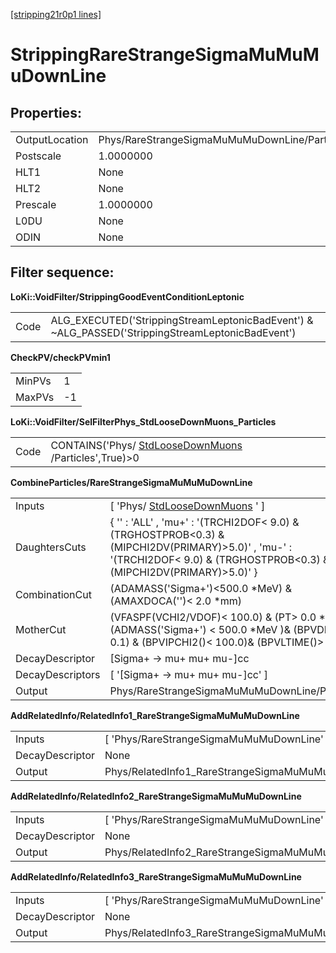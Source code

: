 [[stripping21r0p1 lines]](./stripping21r0p1-index)

# StrippingRareStrangeSigmaMuMuMuDownLine

## Properties:

|                |                                               |
|----------------|-----------------------------------------------|
| OutputLocation | Phys/RareStrangeSigmaMuMuMuDownLine/Particles |
| Postscale      | 1.0000000                                     |
| HLT1           | None                                          |
| HLT2           | None                                          |
| Prescale       | 1.0000000                                     |
| L0DU           | None                                          |
| ODIN           | None                                          |

## Filter sequence:

**LoKi::VoidFilter/StrippingGoodEventConditionLeptonic**

|      |                                                                                                   |
|------|---------------------------------------------------------------------------------------------------|
| Code | ALG_EXECUTED('StrippingStreamLeptonicBadEvent') & \~ALG_PASSED('StrippingStreamLeptonicBadEvent') |

**CheckPV/checkPVmin1**

|        |     |
|--------|-----|
| MinPVs | 1   |
| MaxPVs | -1  |

**LoKi::VoidFilter/SelFilterPhys_StdLooseDownMuons_Particles**

|      |                                                                                               |
|------|-----------------------------------------------------------------------------------------------|
| Code | CONTAINS('Phys/ [StdLooseDownMuons](./stripping21r0p1-stdloosedownmuons) /Particles',True)\>0 |

**CombineParticles/RareStrangeSigmaMuMuMuDownLine**

|                  |                                                                                                                                                                              |
|------------------|------------------------------------------------------------------------------------------------------------------------------------------------------------------------------|
| Inputs           | [ 'Phys/ [StdLooseDownMuons](./stripping21r0p1-stdloosedownmuons) ' ]                                                                                                      |
| DaughtersCuts    | { '' : 'ALL' , 'mu+' : '(TRCHI2DOF\< 9.0) & (TRGHOSTPROB\<0.3) & (MIPCHI2DV(PRIMARY)\>5.0)' , 'mu-' : '(TRCHI2DOF\< 9.0) & (TRGHOSTPROB\<0.3) & (MIPCHI2DV(PRIMARY)\>5.0)' } |
| CombinationCut   | (ADAMASS('Sigma+')\<500.0 \*MeV) & (AMAXDOCA('')\< 2.0 \*mm)                                                                                                                 |
| MotherCut        | (VFASPF(VCHI2/VDOF)\< 100.0) & (PT\> 0.0 \*MeV)& (ADMASS('Sigma+') \< 500.0 \*MeV )& (BPVDIRA \> 0.1) & (BPVIPCHI2()\< 100.0)& (BPVLTIME()\> 2 \* ps)                        |
| DecayDescriptor  | [Sigma+ -\> mu+ mu+ mu-]cc                                                                                                                                                 |
| DecayDescriptors | [ '[Sigma+ -\> mu+ mu+ mu-]cc' ]                                                                                                                                         |
| Output           | Phys/RareStrangeSigmaMuMuMuDownLine/Particles                                                                                                                                |

**AddRelatedInfo/RelatedInfo1_RareStrangeSigmaMuMuMuDownLine**

|                 |                                                            |
|-----------------|------------------------------------------------------------|
| Inputs          | [ 'Phys/RareStrangeSigmaMuMuMuDownLine' ]                |
| DecayDescriptor | None                                                       |
| Output          | Phys/RelatedInfo1_RareStrangeSigmaMuMuMuDownLine/Particles |

**AddRelatedInfo/RelatedInfo2_RareStrangeSigmaMuMuMuDownLine**

|                 |                                                            |
|-----------------|------------------------------------------------------------|
| Inputs          | [ 'Phys/RareStrangeSigmaMuMuMuDownLine' ]                |
| DecayDescriptor | None                                                       |
| Output          | Phys/RelatedInfo2_RareStrangeSigmaMuMuMuDownLine/Particles |

**AddRelatedInfo/RelatedInfo3_RareStrangeSigmaMuMuMuDownLine**

|                 |                                                            |
|-----------------|------------------------------------------------------------|
| Inputs          | [ 'Phys/RareStrangeSigmaMuMuMuDownLine' ]                |
| DecayDescriptor | None                                                       |
| Output          | Phys/RelatedInfo3_RareStrangeSigmaMuMuMuDownLine/Particles |
